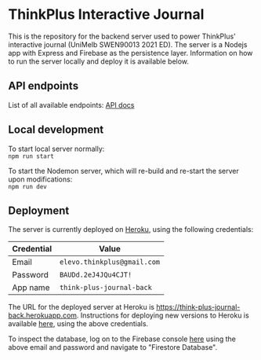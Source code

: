 # ThinkPlus Interactive Journal

This is the repository for the backend server used to power ThinkPlus' interactive journal (UniMelb SWEN90013 2021 ED). The server is a Nodejs app with Express and Firebase as the persistence layer. Information on how to run the server locally and deploy it is available below.

## API endpoints

List of all available endpoints: [API docs](apis.md)

## Local development

To start local server normally: <br />
`npm run start`

To start the Nodemon server, which will re-build and re-start the server upon modifications: <br />
`npm run dev`

## Deployment

The server is currently deployed on [Heroku](https://dashboard.heroku.com/apps/think-plus-journal-back), using the following credentials:

| Credential | Value                       |
| ---------- | --------------------------- |
| Email      | `elevo.thinkplus@gmail.com` |
| Password   | `BAUDd.2eJ4JQu4CJT!`        |
| App name   | `think-plus-journal-back`   |

The URL for the deployed server at Heroku is https://think-plus-journal-back.herokuapp.com. Instructions for deploying new versions to Heroku is available [here](https://devcenter.heroku.com/articles/deploying-nodejs#deploy-your-application-to-heroku), using the above credentials.

To inspect the database, log on to the Firebase console [here](https://console.firebase.google.com/project/think-plus-5cc5c/overview) using the above email and password and navigate to "Firestore Database".
